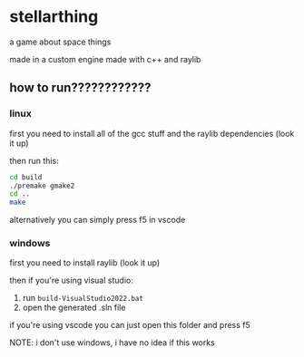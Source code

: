 # stellarthing

a game about space things

made in a custom engine made with c++ and raylib

## how to run????????????

### linux

first you need to install all of the gcc stuff and the raylib dependencies (look it up)

then run this:
```sh
cd build
./premake gmake2
cd ..
make
```

alternatively you can simply press f5 in vscode

### windows

first you need to install raylib (look it up)

then if you're using visual studio:

1. run `build-VisualStudio2022.bat`
2. open the generated .sln file

if you're using vscode you can just open this folder and press f5

NOTE: i don't use windows, i have no idea if this works
